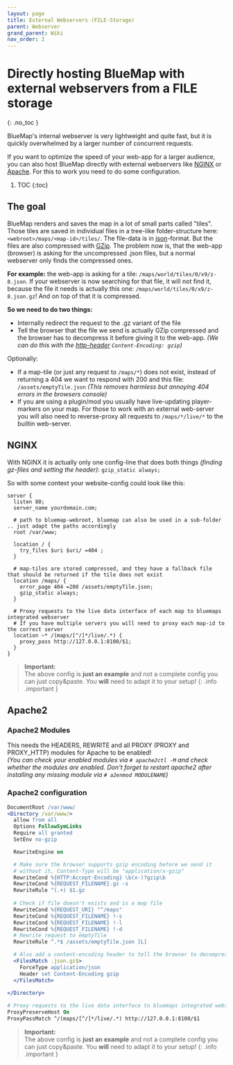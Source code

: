 ```yaml
---
layout: page
title: External Webservers (FILE-Storage)
parent: Webserver
grand_parent: Wiki
nav_order: 2
---
```


# Directly hosting BlueMap with external webservers from a FILE storage
{: .no_toc }

BlueMap's internal webserver is very lightweight and quite fast, but it is quickly overwhelmed by a larger number of
concurrent requests.

If you want to optimize the speed of your web-app for a larger audience, you can also host BlueMap directly with 
external webservers like [NGINX](https://www.nginx.com/) or [Apache](https://httpd.apache.org/). 
For this to work you need to do some configuration.

1. TOC 
{:toc}

## The goal
BlueMap renders and saves the map in a lot of small parts called "tiles". Those tiles are saved in individual files 
in a tree-like folder-structure here: `<webroot>/maps/<map-id>/tiles/`. The file-data is in 
[json](https://www.json.org/json-de.html)-format. But the files are also compressed with 
[GZip](https://en.wikipedia.org/wiki/Gzip). The problem now is, that the web-app (browser) is asking for the 
uncompressed .json files, but a normal webserver only finds the compressed ones.

**For example:** the web-app is asking for a tile: `/maps/world/tiles/0/x9/z-8.json`. If your webserver is now searching 
for that file, it will not find it, because the file it needs is actually this one: `/maps/world/tiles/0/x9/z-8.json.gz`!
And on top of that it is compressed.

**So we need to do two things:**
- Internally redirect the request to the .gz variant of the file
- Tell the browser that the file we send is actually GZip compressed and the browser has to decompress it before giving
  it to the web-app. *(We can do this with the [http-header](https://developer.mozilla.org/en-US/docs/Web/HTTP/Headers)
  `Content-Encoding: gzip`)*

Optionally:
- If a map-tile (or just any request to `/maps/*`) does not exist, instead of returning a 404 we want to respond with 
  200 and this file: `/assets/emptyTile.json` *(This removes harmless but annoying 404 errors in the browsers console)*
- If you are using a plugin/mod you usually have live-updating player-markers on your map. For those to work with an 
  external web-server you will also need to reverse-proxy all requests to `/maps/*/live/*` to the builtin web-server.

## NGINX
With NGINX it is actually only one config-line that does both things *(finding gz-files and setting the header)*:
`gzip_static always;`

So with some context your website-config could look like this:
```nginx
server {
  listen 80;
  server_name yourdomain.com;
  
  # path to bluemap-webroot, bluemap can also be used in a sub-folder .. just adapt the paths accordingly
  root /var/www;
  
  location / {
    try_files $uri $uri/ =404 ;
  }
  
  # map-tiles are stored compressed, and they have a fallback file that should be returned if the tile does not exist
  location /maps/ {
    error_page 404 =200 /assets/emptyTile.json;
    gzip_static always;
  }
  
  # Proxy requests to the live data interface of each map to bluemaps integrated webserver
  # If you have multiple servers you will need to proxy each map-id to the correct server
  location ~* /(maps/[^/]*/live/.*) {
    proxy_pass http://127.0.0.1:8100/$1;
  }
}
```
> **Important:**<br>
> The above config is **just an example** and not a complete config you can just copy&paste. You **will** need to adapt it to your setup!
{: .info .important }

## Apache2
### Apache2 Modules
This needs the HEADERS, REWRITE and all PROXY (PROXY and PROXY_HTTP) modules for Apache to be enabled!  
*(You can check your enabled modules via `# apache2ctl -M` and check whether the modules are enabled. 
Don't forget to restart apache2 after installing any missing module via `# a2enmod MODULENAME`)*

### Apache2 configuration
```apache
DocumentRoot /var/www/
<Directory /var/www/>
  allow from all
  Options FollowSymLinks
  Require all granted
  SetEnv no-gzip

  RewriteEngine on

  # Make sure the browser supports gzip encoding before we send it
  # without it, Content-Type will be "application/x-gzip"
  RewriteCond %{HTTP:Accept-Encoding} \b(x-)?gzip\b
  RewriteCond %{REQUEST_FILENAME}.gz -s
  RewriteRule ^(.+) $1.gz
  
  # Check if file doesn't exists and is a map file
  RewriteCond %{REQUEST_URI} "^/maps"
  RewriteCond %{REQUEST_FILENAME} !-s
  RewriteCond %{REQUEST_FILENAME} !-l
  RewriteCond %{REQUEST_FILENAME} !-d
  # Rewrite request to emptyTile
  RewriteRule ^.*$ /assets/emptyTile.json [L]

  # Also add a content-encoding header to tell the browser to decompress
  <FilesMatch .json.gz$>
    ForceType application/json
    Header set Content-Encoding gzip
  </FilesMatch>
  
</Directory>

# Proxy requests to the live data interface to bluemaps integrated webserver  
ProxyPreserveHost On
ProxyPassMatch ^/(maps/[^/]*/live/.*) http://127.0.0.1:8100/$1
```
> **Important:**<br>
> The above config is **just an example** and not a complete config you can just copy&paste. You **will** need to adapt it to your setup!
{: .info .important }

